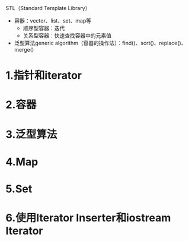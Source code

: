 STL（Standard Template Library）
- 容器：vector、list、set、map等
	- 顺序型容器：迭代
	- 关系型容器：快速查找容器中的元素值
- 泛型算法generic algorithm（容器的操作法）：find()、sort()、replace()、merge()
# 1.指针和iterator

# 2.容器
# 3.泛型算法
# 4.Map
# 5.Set
# 6.使用Iterator Inserter和iostream Iterator

